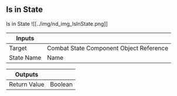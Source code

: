 ## Is in State
Is in State
![[../img/nd_img_IsInState.png]]

|Inputs||
|--|--|
| Target | Combat State Component Object Reference |
| State Name | Name |

|Outputs||
|--|--|
| Return Value | Boolean |

